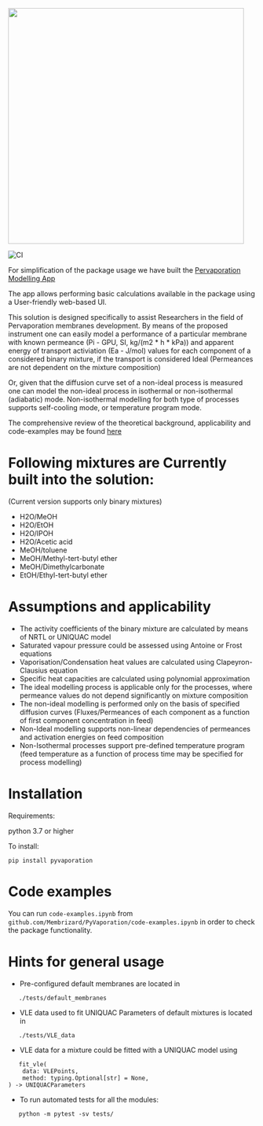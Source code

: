 <img src="https://raw.githubusercontent.com/Membrizard/PyVaporation/main/logo_icon.svg" style="width: 480px;">

![CI](https://github.com/Membrizard/PyVaporation/actions/workflows/python-package.yml/badge.svg)

For simplification of the package usage we have built the [Pervaporation Modelling App](https://pervaporation-modelling.com) 

The app allows performing basic calculations available in the package using a User-friendly web-based UI.

This solution is designed specifically to assist Researchers in the field of Pervaporation membranes development.
By means of the proposed instrument one can easily model a performance of a particular membrane with known permeance (Pi - GPU, SI, kg/(m2 * h * kPa)) and apparent energy of transport activiation (Ea - J/mol) values for each component of a considered binary mixture, if the transport is considered Ideal (Permeances are not dependent on the mixture composition)

Or, given that the diffusion curve set of a non-ideal process is measured one can model the non-ideal process in isothermal or non-isothermal (adiabatic) mode.
Non-isothermal modelling for both type of processes supports self-cooling mode, or temperature program mode.

The comprehensive review of the theoretical background, applicability and code-examples may be found [here](https://doi.org/10.3390/membranes12080784)


# Following mixtures are Currently built into the solution:
(Current version supports only binary mixtures)


* H2O/MeOH
* H2O/EtOH
* H2O/IPOH
* H2O/Acetic acid
* MeOH/toluene
* MeOH/Methyl-tert-butyl ether
* MeOH/Dimethylcarbonate
* EtOH/Ethyl-tert-butyl ether


# Assumptions and applicability

* The activity coefficients of the binary mixture are calculated by means of NRTL or UNIQUAC model
* Saturated vapour pressure could be assessed using Antoine or Frost equations
* Vaporisation/Condensation heat values are calculated using Clapeyron-Clausius equation
* Specific heat capacities are calculated using polynomial approximation
* The ideal modelling process is applicable only for the processes, where permeance values do not depend significantly on mixture composition
* The non-ideal modelling is performed only on the basis of specified diffusion curves (Fluxes/Permeances of each component as a function of first component concentration in feed)
* Non-Ideal modelling supports non-linear dependencies of permeances and activation energies on feed composition 
* Non-Isothermal processes support pre-defined temperature program (feed temperature as a function of process time may be specified for process modelling)

# Installation

Requirements:

python 3.7 or higher

To install:
```
pip install pyvaporation
```

# Code examples
You can run `code-examples.ipynb` from `github.com/Membrizard/PyVaporation/code-examples.ipynb` 
in order to check the package functionality.

# Hints for general usage

* Pre-configured default membranes are located in 
```
   ./tests/default_membranes
``` 
* VLE data used to fit UNIQUAC Parameters of default mixtures is located in 
```
   ./tests/VLE_data
``` 
* VLE data for a mixture could be fitted with a UNIQUAC model using 
```
   fit_vle(
    data: VLEPoints,
    method: typing.Optional[str] = None,
) -> UNIQUACParameters
``` 
* To run automated tests for all the modules: 
```
   python -m pytest -sv tests/
```

